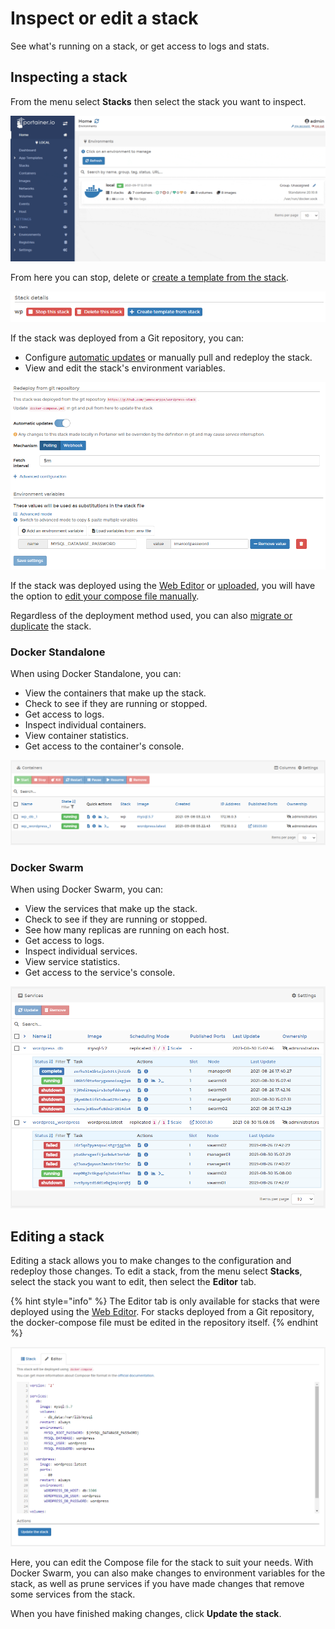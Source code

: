 # Inspect or edit a stack

See what's running on a stack, or get access to logs and stats.

## Inspecting a stack

From the menu select **Stacks** then select the stack you want to inspect.

![](../../../.gitbook/assets/2.9-stacks-edit-1.gif)

From here you can stop, delete or [create a template from the stack](template.md).

![](../../../.gitbook/assets/2.9-stacks-edit-stackdetails.png)

If the stack was deployed from a Git repository, you can:

* Configure [automatic updates](add.md#automatic-updates) or manually pull and redeploy the stack.
* View and edit the stack's environment variables.

![](../../../.gitbook/assets/2.9-stacks-edit-git-1.png)

If the stack was deployed using the [Web Editor](add.md#option-1-web-editor) or [uploaded](add.md#option-2-upload), you will have the option to [edit your compose file manually](edit.md#editing-a-stack).

Regardless of the deployment method used, you can also [migrate or duplicate](migrate.md) the stack.

### Docker Standalone

When using Docker Standalone, you can:

* View the containers that make up the stack.
* Check to see if they are running or stopped.
* Get access to logs.
* Inspect individual containers.
* View container statistics.
* Get access to the container's console.

![](../../../.gitbook/assets/stacks-edit-3.png)

### Docker Swarm

When using Docker Swarm, you can:

* View the services that make up the stack.
* Check to see if they are running or stopped.
* See how many replicas are running on each host.
* Get access to logs.
* Inspect individual services.
* View service statistics.
* Get access to the service's console.

![](../../../.gitbook/assets/stacks-edit-4.png)

## Editing a stack

Editing a stack allows you to make changes to the configuration and redeploy those changes. To edit a stack, from the menu select **Stacks**, select the stack you want to edit, then select the **Editor** tab.

{% hint style="info" %}
The Editor tab is only available for stacks that were deployed using the [Web Editor](add.md#option-1-web-editor). For stacks deployed from a Git repository, the docker-compose file must be edited in the repository itself.
{% endhint %}

![](../../../.gitbook/assets/stacks-edit-5.png)

Here, you can edit the Compose file for the stack to suit your needs. With Docker Swarm, you can also make changes to environment variables for the stack, as well as prune services if you have made changes that remove some services from the stack.

When you have finished making changes, click **Update the stack**.

